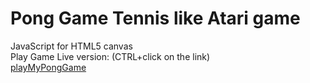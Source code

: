# Pong Game Tennis like Atari game

JavaScript for HTML5 canvas  
Play Game Live version: (CTRL+click on the link)  
<a href="https://emurillojr.github.io/Pong-Game/PongGame.html" target="_blank">playMyPongGame</a>
